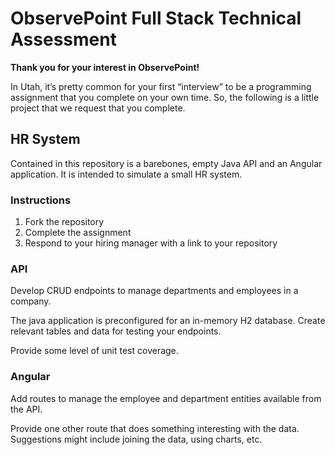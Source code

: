 # ObservePoint Full Stack Technical Assessment

**Thank you for your interest in ObservePoint!**

In Utah, it’s pretty common for your first “interview” to be a
programming assignment that you complete on your own time. So, the
following is a little project that we request that you complete.

## HR System

Contained in this repository is a barebones, empty Java API and an Angular application.
It is intended to simulate a small HR system.

### Instructions

1. Fork the repository
1. Complete the assignment
1. Respond to your hiring manager with a link to your repository

### API

Develop CRUD endpoints to manage departments and employees in
a company.

The java application is preconfigured for an in-memory H2 database.
Create relevant tables and data for testing your endpoints.

Provide some level of unit test coverage.

### Angular

Add routes to manage the employee and department entities available from the API.

Provide one other route that does something interesting with the data.
Suggestions might include joining the data, using charts, etc.